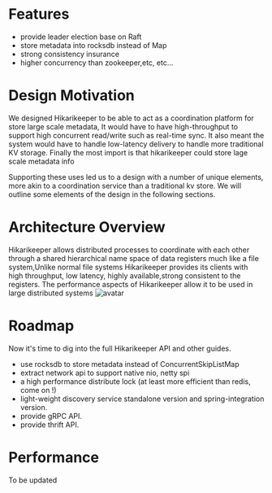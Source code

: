 # Features
+ provide leader election base on Raft
+ store metadata into rocksdb instead of Map
+ strong consistency insurance
+ higher concurrency than zookeeper,etc, etc...
# Design Motivation
We designed Hikarikeeper to be able to act as a coordination platform for store large scale metadata,
It would have to have high-throughput to support high concurrent read/write such as real-time sync.
It also meant the system would have to handle low-latency delivery to handle more traditional KV storage.
Finally the most import is that hikarikeeper could store lage scale metadata info

Supporting these uses led us to a design with a number of unique elements, more akin to a coordination service than a traditional kv store. We will outline some elements of the design in the following sections.
# Architecture Overview
Hikarikeeper allows distributed processes to coordinate with each other through a shared hierarchical name space of data registers much like a file system,Unlike normal file systems Hikarikeeper provides its clients with high throughput, low latency, highly available,strong consistent to the registers.
The performance aspects of Hikarikeeper allow it to be used in large distributed systems
![avatar](../images/architecture.png)

# Roadmap
Now it's time to dig into the full Hikarikeeper API and other guides.
+ use rocksdb to store metadata instead of ConcurrentSkipListMap
+ extract network api to support native nio, netty spi
+ a high performance distribute lock (at least more efficient than redis, come on !)
+ light-weight discovery service standalone version and spring-integration version.  
+ provide gRPC API.
+ provide thrift API.
# Performance
To be updated
